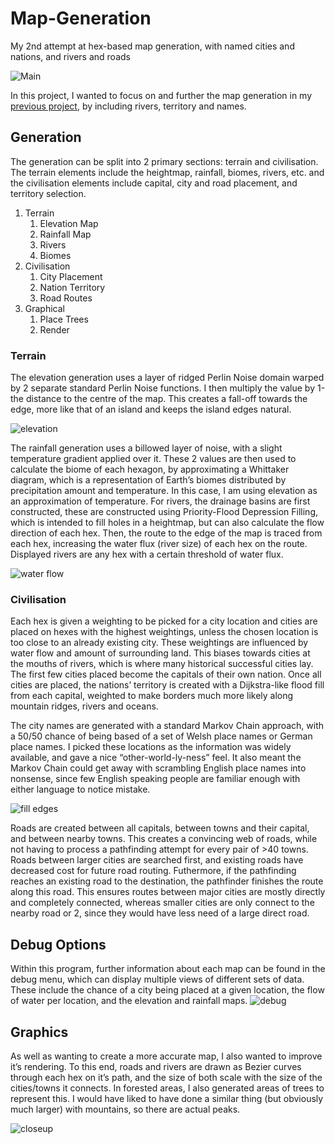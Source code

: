 # Map-Generation
My 2nd attempt at hex-based map generation, with named cities and nations, and rivers and roads

![Main](https://user-images.githubusercontent.com/8903016/109990302-2c80a600-7d01-11eb-9ef5-074a3a5c928b.png)

In this project, I wanted to focus on and further the map generation in my [previous project](https://github.com/ericthelemur/Hex-Wars), by including rivers, territory and names. 

## Generation
The generation can be split into 2 primary sections: terrain and civilisation. The terrain elements include the heightmap, rainfall, biomes, rivers, etc. and the civilisation elements include capital, city and road placement, and territory selection.

1. Terrain
    1. Elevation Map
    2. Rainfall Map
    3. Rivers
    4. Biomes
2. Civilisation
    1. City Placement
    2. Nation Territory
    3. Road Routes
3. Graphical
    1. Place Trees
    2. Render

### Terrain
The elevation generation uses a layer of ridged Perlin Noise domain warped by 2 separate standard Perlin Noise functions. I then multiply the value by 1-the distance to the centre of the map. This creates a fall-off towards the edge, more like that of an island and keeps the island edges natural.  

![elevation](https://user-images.githubusercontent.com/8903016/109990380-3e624900-7d01-11eb-964e-ba57afa4e4a8.png)


The rainfall generation uses a billowed layer of noise, with a slight temperature gradient applied over it. These 2 values are then used to calculate the biome of each hexagon, by approximating a Whittaker diagram, which is a representation of Earth’s biomes distributed by precipitation amount and temperature. In this case, I am using elevation as an approximation of temperature.
For rivers, the drainage basins are first constructed, these are constructed using Priority-Flood Depression Filling, which is intended to fill holes in a heightmap, but can also calculate the flow direction of each hex. Then, the route to the edge of the map is traced from each hex, increasing the water flux (river size) of each hex on the route. Displayed rivers are any hex with a certain threshold of water flux.

![water flow](https://user-images.githubusercontent.com/8903016/109990398-428e6680-7d01-11eb-97d1-c73169fff74e.png)

### Civilisation
Each hex is given a weighting to be picked for a city location and cities are placed on hexes with the highest weightings, unless the chosen location is too close to an already existing city. These weightings are influenced by water flow and amount of surrounding land. This biases towards cities at the mouths of rivers, which is where many historical successful cities lay. The first few cities placed become the capitals of their own nation. Once all cities are placed, the nations’ territory is created with a Dijkstra-like flood fill from each capital, weighted to make borders much more likely along mountain ridges, rivers and oceans. 

The city names are generated with a standard Markov Chain approach, with a 50/50 chance of being based of a set of Welsh place names or German place names. I picked these locations as the information was widely available, and gave a nice “other-world-ly-ness” feel. It also meant the Markov Chain could get away with scrambling English place names into nonsense, since few English speaking people are familiar enough with either language to notice mistake.

![fill edges](https://user-images.githubusercontent.com/8903016/109990412-4621ed80-7d01-11eb-9dd8-73bbac5e3460.png)

Roads are created between all capitals, between towns and their capital, and between nearby towns. This creates a convincing web of roads, while not having to process a pathfinding attempt for every pair of >40 towns. Roads between larger cities are searched first, and existing roads have decreased cost for future road routing. Futhermore, if the pathfinding reaches an existing road to the destination, the pathfinder finishes the route along this road. This ensures routes between major cities are mostly directly and completely connected, whereas smaller cities are only connect to the nearby road or 2, since they would have less need of a large direct road.

## Debug Options
Within this program, further information about each map can be found in the debug menu, which can display multiple views of different sets of data. These include the chance of a city being placed at a given location, the flow of water per location, and the elevation and rainfall maps.
![debug](https://user-images.githubusercontent.com/8903016/109990462-520daf80-7d01-11eb-836e-01892ffc60b8.png)


## Graphics
As well as wanting to create a more accurate map, I also wanted to improve it’s rendering. To this end, roads and rivers are drawn as Bezier curves through each hex on it’s path, and the size of both scale with the size of the cities/towns it connects. In forested areas, I also generated areas of trees to represent this. I would have liked to have done a similar thing (but obviously much larger) with mountains, so there are actual peaks.

![closeup](https://user-images.githubusercontent.com/8903016/109990477-55a13680-7d01-11eb-85b0-0f2bca85a13d.png)


